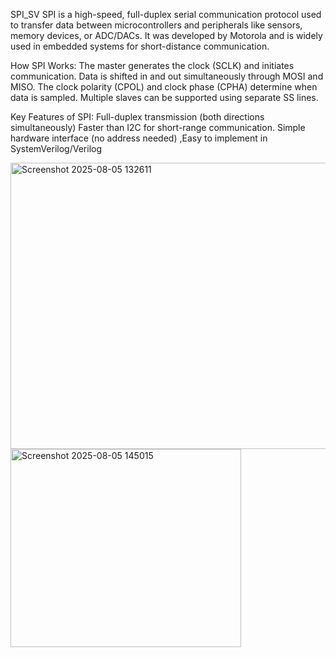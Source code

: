 SPI_SV
SPI is a high-speed, full-duplex serial communication protocol used to transfer data between microcontrollers and peripherals like sensors, memory devices, or ADC/DACs. It was developed by Motorola and is widely used in embedded systems for short-distance communication.

How SPI Works: The master generates the clock (SCLK) and initiates communication. Data is shifted in and out simultaneously through MOSI and MISO. The clock polarity (CPOL) and clock phase (CPHA) determine when data is sampled. Multiple slaves can be supported using separate SS lines.

Key Features of SPI: Full-duplex transmission (both directions simultaneously) Faster than I2C for short-range communication. Simple hardware interface (no address needed) ,Easy to implement in SystemVerilog/Verilog

<img width="909" height="458" alt="Screenshot 2025-08-05 132611" src="https://github.com/user-attachments/assets/cd56ecc3-053e-444c-824b-409e2576b0ee" />
<img width="369" height="317" alt="Screenshot 2025-08-05 145015" src="https://github.com/user-attachments/assets/7d80d68c-339d-4250-9e4f-be7ef82eef65" />

